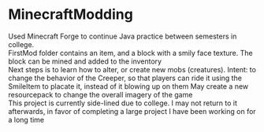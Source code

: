 # MinecraftModding
Used Minecraft Forge to continue Java practice between semesters in college.
<br>
FirstMod folder contains an item, and a block with a smily face texture. 
The block can be mined and added to the inventory
<br>
Next steps is to learn how to alter, or create new mobs (creatures). 
Intent: to change the behavior of the Creeper, so that players can ride it using the SmileItem to placate it, instead of it blowing up on them
May create a new resourcepack to change the overall imagery of the game
<br>
This project is currently side-lined due to college. I may not return to it afterwards, in favor of completing a large project I have been working on for a long time
